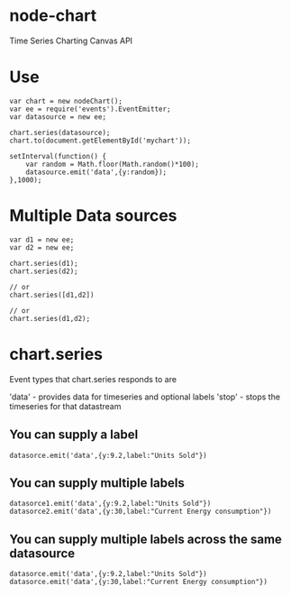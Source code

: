 node-chart
==========

Time Series Charting Canvas API 

Use
===

    var chart = new nodeChart();
    var ee = require('events').EventEmitter;
    var datasource = new ee;

    chart.series(datasource);
    chart.to(document.getElementById('mychart'));

    setInterval(function() {
        var random = Math.floor(Math.random()*100);
        datasource.emit('data',{y:random});
    },1000);

Multiple Data sources
=====================

    var d1 = new ee;
    var d2 = new ee;

    chart.series(d1);
    chart.series(d2);
    
    // or
    chart.series([d1,d2])
        
    // or
    chart.series(d1,d2);

chart.series
============

Event types that chart.series responds to are 

'data' - provides data for timeseries and optional labels
'stop' - stops the timeseries for that datastream

You can supply a label
----------------------

    datasorce.emit('data',{y:9.2,label:"Units Sold"})

You can supply multiple labels
------------------------------

    datasorce1.emit('data',{y:9.2,label:"Units Sold"})
    datasorce2.emit('data',{y:30,label:"Current Energy consumption"})


You can supply multiple labels across the same datasource
---------------------------------------------------------

    datasorce.emit('data',{y:9.2,label:"Units Sold"})
    datasorce.emit('data',{y:30,label:"Current Energy consumption"})
